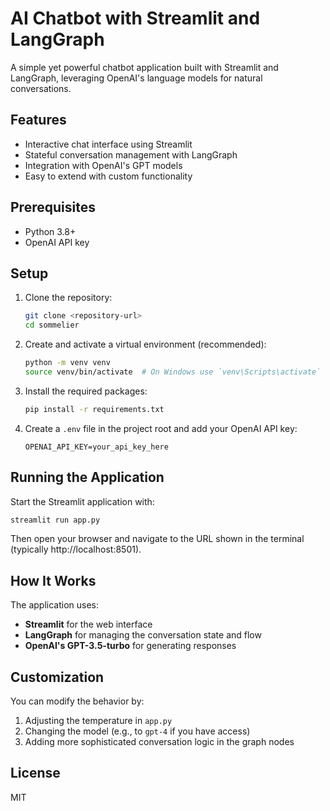 # AI Chatbot with Streamlit and LangGraph

A simple yet powerful chatbot application built with Streamlit and LangGraph, leveraging OpenAI's language models for natural conversations.

## Features

- Interactive chat interface using Streamlit
- Stateful conversation management with LangGraph
- Integration with OpenAI's GPT models
- Easy to extend with custom functionality

## Prerequisites

- Python 3.8+
- OpenAI API key

## Setup

1. Clone the repository:
   ```bash
   git clone <repository-url>
   cd sommelier
   ```

2. Create and activate a virtual environment (recommended):
   ```bash
   python -m venv venv
   source venv/bin/activate  # On Windows use `venv\Scripts\activate`
   ```

3. Install the required packages:
   ```bash
   pip install -r requirements.txt
   ```

4. Create a `.env` file in the project root and add your OpenAI API key:
   ```
   OPENAI_API_KEY=your_api_key_here
   ```

## Running the Application

Start the Streamlit application with:

```bash
streamlit run app.py
```

Then open your browser and navigate to the URL shown in the terminal (typically http://localhost:8501).

## How It Works

The application uses:

- **Streamlit** for the web interface
- **LangGraph** for managing the conversation state and flow
- **OpenAI's GPT-3.5-turbo** for generating responses

## Customization

You can modify the behavior by:

1. Adjusting the temperature in `app.py`
2. Changing the model (e.g., to `gpt-4` if you have access)
3. Adding more sophisticated conversation logic in the graph nodes

## License

MIT